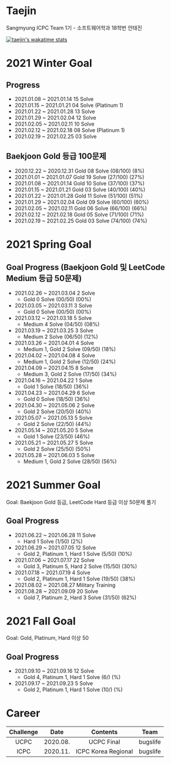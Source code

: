 # Taejin
Sangmyung ICPC Team 1기 - 소프트웨어학과 18학번 안태진

[![taejin's wakatime stats](https://github-readme-stats.vercel.app/api/wakatime?username=wrathlion&theme=dracula&layout=compact)](https://github.com/anuraghazra/github-readme-stats)



# 2021 Winter Goal
## Progress
- 2021.01.08 ~ 2021.01.14 15 Solve
- 2021.01.15 ~ 2021.01.21 04 Solve (Platinum 1)
- 2021.01.22 ~ 2021.01.28 13 Solve
- 2021.01.29 ~ 2021.02.04 12 Solve
- 2021.02.05 ~ 2021.02.11 10 Solve
- 2021.02.12 ~ 2021.02.18 08 Solve (Platinum 1)
- 2021.02.19 ~ 2021.02.25 03 Solve

## Baekjoon Gold 등급 100문제
- 2020.12.22 ~ 2020.12.31 Gold 08 Solve (08/100) (8%)
- 2021.01.01 ~ 2021.01.07 Gold 19 Solve (27/100) (27%)
- 2021.01.08 ~ 2021.01.14 Gold 10 Solve (37/100) (37%)
- 2021.01.15 ~ 2021.01.21 Gold 03 Solve (40/100) (40%)
- 2021.01.22 ~ 2021.01.28 Gold 11 Solve (51/100) (51%)
- 2021.01.29 ~ 2021.02.04 Gold 09 Solve (60/100) (60%)
- 2021.02.05 ~ 2021.02.11 Gold 06 Solve (66/100) (66%)
- 2021.02.12 ~ 2021.02.18 Gold 05 Solve (71/100) (71%)
- 2021.02.19 ~ 2021.02.25 Gold 03 Solve (74/100) (74%)

# 2021 Spring Goal
## Goal Progress (Baekjoon Gold 및 LeetCode Medium 등급 50문제)
- 2021.02.26 ~ 2021.03.04 2 Solve
  - Gold 0 Solve (00/50) (00%)
- 2021.03.05 ~ 2021.03.11 3 Solve
  - Gold 0 Solve (00/50) (00%)
- 2021.03.12 ~ 2021.03.18 5 Solve
  - Medium 4 Solve (04/50) (08%)
- 2021.03.19 ~ 2021.03.25 3 Solve
  - Medium 2 Solve (06/50) (12%)
- 2021.03.26 ~ 2021.04.01 4 Solve
  - Medium 1, Gold 2 Solve (09/50) (18%)
- 2021.04.02 ~ 2021.04.08 4 Solve
  - Medium 1, Gold 2 Solve (12/50) (24%)
- 2021.04.09 ~ 2021.04.15 8 Solve
  - Medium 3, Gold 2 Solve (17/50) (34%)
- 2021.04.16 ~ 2021.04.22 1 Solve
  - Gold 1 Solve (18/50) (36%)
- 2021.04.23 ~ 2021.04.29 6 Solve
  - Gold 0 Solve (18/50) (36%)
- 2021.04.30 ~ 2021.05.06 2 Solve
  - Gold 2 Solve (20/50) (40%)
- 2021.05.07 ~ 2021.05.13 5 Solve
  - Gold 2 Solve (22/50) (44%)
- 2021.05.14 ~ 2021.05.20 5 Solve
  - Gold 1 Solve (23/50) (46%)
- 2021.05.21 ~ 2021.05.27 5 Solve
  - Gold 2 Solve (25/50) (50%)
- 2021.05.28 ~ 2021.06.03 5 Solve
  - Medium 1, Gold 2 Solve (28/50) (56%)

# 2021 Summer Goal
Goal: Baekjoon Gold 등급, LeetCode Hard 등급 이상 50문제 풀기
## Goal Progress
- 2021.06.22 ~ 2021.06.28 11 Solve
  - Hard 1 Solve (1/50) (2%)
- 2021.06.29 ~ 2021.07.05 12 Solve
  - Gold 2, Platinum 1, Hard 1 Solve (5/50) (10%)
- 2021.07.06 ~ 2021.07.17 22 Solve
  - Gold 3, Platinum 5, Hard 2 Solve (15/50) (30%)
- 2021.07.18 ~ 2021.07.19 4 Solve
  - Gold 2, Platinum 1, Hard 1 Solve (19/50) (38%)
- 2021.08.02 ~ 2021.08.27 Military Training
- 2021.08.28 ~ 2021.09.09 20 Solve
  - Gold 7, Platinum 2, Hard 3 Solve (31/50) (62%)

# 2021 Fall Goal
Goal: Gold, Platinum, Hard 이상 50 
## Goal Progress
- 2021.09.10 ~ 2021.09.16 12 Solve
  - Gold 4, Platinum 1, Hard 1 Solve (6/) (%)
- 2021.09.17 ~ 2021.09.23 5 Solve
  - Gold 2, Platinum 1, Hard 1 Solve (10/) (%)


# Career
| Challenge | Date     | Contents            | Team     |
|:---------:|:--------:|:-------------------:|:--------:|
| UCPC      | 2020.08. | UCPC Final          | bugslife |
| ICPC      | 2020.11. | ICPC Korea Regional | bugslife |
